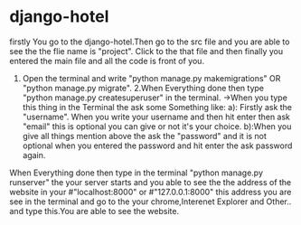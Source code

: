 # django-hotel

firstly You go to the django-hotel.Then go to the src file and you are able to see the the flie name is "project". Click to the that file and then finally you entered the main file and all the code is front of you.
1. Open the terminal and write "python manage.py makemigrations" OR "python manage.py migrate".
2.When Everything done then type "python manage.py createsuperuser" in the terminal.
  ->When you type this thing in the Terminal the ask some Something like:
  a): Firstly ask the "username". When you write your username and then hit enter then ask "email" this is optional you can give or not it's your        choice.
  b):When you give all things mention above the ask the "password" and it is not optional when you entered the password and hit enter the ask           password again.
  
When Everything done then type in the terminal "python manage.py runserver" the your server starts and you able to see the the address of the website in your #"localhost:8000" or #"127.0.0.1:8000" this address you are see in the terminal and go to the your chrome,Interenet Explorer and Other.. and type this.You are able to see the website. 
